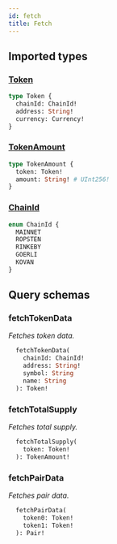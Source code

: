 ```yaml
---
id: fetch
title: Fetch
---
```


## Imported types

### [Token](/uniswapv2/common-types#token)

```graphql
type Token {
  chainId: ChainId!
  address: String!
  currency: Currency!
}
```

### [TokenAmount](/uniswapv2/common-types#tokenamount)

```graphql
type TokenAmount {
  token: Token!
  amount: String! # UInt256!
}
```

### [ChainId](/uniswapv2/common-types#chainid)

```graphql
enum ChainId {
  MAINNET
  ROPSTEN
  RINKEBY
  GOERLI
  KOVAN
}
```

## Query schemas

### fetchTokenData

_Fetches token data._

```graphql
  fetchTokenData(
    chainId: ChainId!
    address: String!
    symbol: String
    name: String
  ): Token!
```

### fetchTotalSupply

_Fetches total supply._

```graphql
  fetchTotalSupply(
    token: Token!
  ): TokenAmount!
```

### fetchPairData

_Fetches pair data._

```graphql
  fetchPairData(
    token0: Token!
    token1: Token!
  ): Pair!
```
